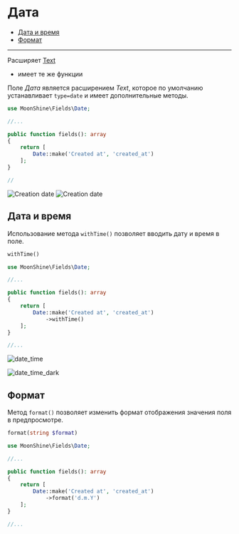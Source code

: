 # Дата

- [Дата и время](#date-and-time)
- [Формат](#format)

---

Расширяет [Text](/docs/{{version}}/fields/text)  
* имеет те же функции

Поле *Дата* является расширением *Text*, которое по умолчанию устанавливает `type=date` и имеет дополнительные методы.

```php
use MoonShine\Fields\Date;

//...

public function fields(): array
{
    return [
        Date::make('Created at', 'created_at')
    ];
}

//
```

![Creation date](https://raw.githubusercontent.com/moonshine-software/doc/2.x/resources/screenshots/date_dark.png)
![Creation date](https://raw.githubusercontent.com/moonshine-software/doc/2.x/resources/screenshots/date.png)

<a name="date-and-time"></a>
## Дата и время
Использование метода `withTime()` позволяет вводить дату и время в поле.

```php
withTime()
```

```php
use MoonShine\Fields\Date;

//...

public function fields(): array
{
    return [
        Date::make('Created at', 'created_at')
            ->withTime()
    ];
}

//...
```

![date_time](https://raw.githubusercontent.com/moonshine-software/doc/2.x/resources/screenshots/date_time.png)

![date_time_dark](https://raw.githubusercontent.com/moonshine-software/doc/2.x/resources/screenshots/date_time_dark.png)

<a name="format"></a>
## Формат

Метод `format()` позволяет изменить формат отображения значения поля в предпросмотре.

```php
format(string $format)
```

```php
use MoonShine\Fields\Date;

//...

public function fields(): array
{
    return [
        Date::make('Created at', 'created_at')
            ->format('d.m.Y')
    ];
}

//...
```
